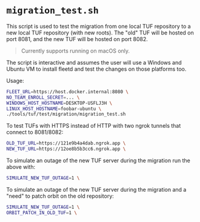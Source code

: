 # `migration_test.sh`

This script is used to test the migration from one local TUF repository to a new local TUF repository (with new roots).
The "old" TUF will be hosted on port 8081, and the new TUF will be hosted on port 8082.

> Currently supports running on macOS only.

The script is interactive and assumes the user will use a Windows and Ubuntu VM to install fleetd and test the changes on those platforms too.

Usage:
```sh
FLEET_URL=https://host.docker.internal:8080 \
NO_TEAM_ENROLL_SECRET=... \
WINDOWS_HOST_HOSTNAME=DESKTOP-USFLJ3H \
LINUX_HOST_HOSTNAME=foobar-ubuntu \
./tools/tuf/test/migration/migration_test.sh
```

To test TUFs with HTTPS instead of HTTP with two ngrok tunnels that connect to 8081/8082:
```sh
OLD_TUF_URL=https://121e9b4a4dab.ngrok.app \
NEW_TUF_URL=https://12oe8b5b3cc6.ngrok.app \
```

To simulate an outage of the new TUF server during the migration run the above with:
```sh
SIMULATE_NEW_TUF_OUTAGE=1 \
```

To simulate an outage of the new TUF server during the migration and a "need" to patch orbit on the old repository:
```sh
SIMULATE_NEW_TUF_OUTAGE=1 \
ORBIT_PATCH_IN_OLD_TUF=1 \
```
